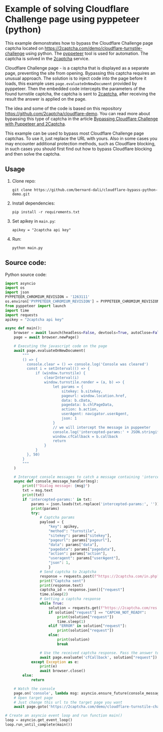 
# Example of solving Cloudflare Challenge page using pyppeteer (python)

This example demonstrates how to bypass the Cloudflare Challenge page captcha located on https://2captcha.com/demo/cloudflare-turnstile-challenge using python. The [pyppeteer](https://pypi.org/project/pyppeteer/) tool is used for automation. The captcha is solved in the [2captcha](https://2captcha.com/?from=22771395) service.

Cloudflare Challenge page - is a captcha that is displayed as a separate page, preventing the site from opening. Bypassing this captcha requires an unusual approach. The solution is to inject code into the page before it loads, this example uses `page.evaluateOnNewDocument` provided by pyppeteer. Then the embedded code intercepts the parameters of the found turnstile captcha, the captcha is sent to [2captcha](https://2captcha.com/?from=22771395), after receiving the result the answer is applied on the page.

The idea and some of the code is based on this repository https://github.com/2captcha/cloudflare-demo.
You can read more about bypassing this type of captcha in the article [Bypassing Cloudflare Challenge with Puppeteer and 2Captcha](https://2captcha.com/blog/bypassing-cloudflare-challenge-with-puppeteer-and-2captcha?from=22771395). 

This example can be used to bypass most Cloudflare Challenge page captchas. To use it, just replace the URL with yours. Also in some cases you may encounter additional protection methods, such as Cloudflare blocking, in such cases you should first find out how to bypass Cloudflare blocking and then solve the captcha.

## Usage

1. Clone repo:

   `git clone https://github.com/bernard-dali/cloudflare-bypass-python-demo.git`

2. Install dependencies:

   `pip install -r requirements.txt`

3. Set apikey in `main.py`:

   `apikey = "2captcha api key"`

4. Run:

   `python main.py`

## Source code:
Python source code:
```python
import asyncio
import os
import json
PYPPETEER_CHROMIUM_REVISION = '1263111'
os.environ['PYPPETEER_CHROMIUM_REVISION'] = PYPPETEER_CHROMIUM_REVISION
from pyppeteer import launch
import time
import requests
apikey = "2captcha api key"

async def main():
    browser = await launch(headless=False, devtools=True, autoClose=False, args=['--no-sandbox', '--disable-setuid-sandbox'])
    page = await browser.newPage()

    # Executing the javascript code on the page
    await page.evaluateOnNewDocument(
        """
        () => {
          console.clear = () => console.log('Console was cleared')
          const i = setInterval(() => {
              if (window.turnstile) {
                  clearInterval(i)
                  window.turnstile.render = (a, b) => {
                      let params = {
                          sitekey: b.sitekey,
                          pageurl: window.location.href,
                          data: b.cData,
                          pagedata: b.chlPageData,
                          action: b.action,
                          userAgent: navigator.userAgent,
                          json: 1
                      }
                      // we will intercept the message in puppeeter
                      console.log('intercepted-params:' + JSON.stringify(params))
                      window.cfCallback = b.callback
                      return
                  }
              }
          }, 50)
        }
        """
    )    

    # Intercept console messages to catch a message containing 'intercepted-params:'
    async def console_message_handler(msg):
        print(f"Dialog message: {msg}")
        txt = msg.text
        print(txt)
        if 'intercepted-params:' in txt:
            params = json.loads(txt.replace('intercepted-params:', ''))
            print(params)
            try:
                # Captcha params
                payload = {
                    "key": apikey,
                    "method": "turnstile",
                    "sitekey": params["sitekey"],
                    "pageurl": params["pageurl"],
                    "data": params["data"],
                    "pagedata": params["pagedata"],
                    "action": params["action"],
                    "useragent": params["userAgent"],
                    "json": 1,
                    }
                # Send captcha to 2captcha
                response = requests.post(f"https://2captcha.com/in.php?", data=payload)
                print("Captcha sent")
                print(response.text)
                captcha_id = response.json()["request"]
                time.sleep(2)
                # Getting a captcha response
                while True:
                    solution = requests.get(f"https://2captcha.com/res.php?key={apikey}&action=get&json=1&id={captcha_id}").json()
                    if solution["request"] == "CAPCHA_NOT_READY":
                        print(solution["request"])
                        time.sleep(1)
                    elif "ERROR" in solution["request"]:
                        print(solution["request"])
                    else:
                        print(solution)
                        break

                # Use the received captcha response. Pass the answer to the configured callback function `cfCallback`
                await page.evaluate('cfCallback', solution["request"])
            except Exception as e:
                print(e)
                await browser.close()
        else:
            return

    # Watch the console
    page.on('console', lambda msg: asyncio.ensure_future(console_message_handler(msg)))
    # Open target page
    # Just change this url to the target page you want
    await page.goto('https://2captcha.com/demo/cloudflare-turnstile-challenge')

# Create an asyncio event loop and run function main()
loop = asyncio.get_event_loop()
loop.run_until_complete(main())

```

